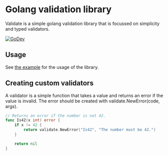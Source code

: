 # Golang validation library
Validate is a simple golang validation library that is focussed on simplicity and typed validators.

[![GoDev](https://pkg.go.dev/badge/github.com/SLASH2NL/validate)](https://pkg.go.dev/github.com/SLASH2NL/validate)

## Usage
See [the example](https://pkg.go.dev/badge/github.com/SLASH2NL/validate) for the usage of the library.

## Creating custom validators
A validator is a simple function that takes a value and returns an error if the value is invalid.
The error should be created with validate.NewError(code, args).

```go
// Returns an error if the number is not 42.
func Is42(x int) error {
    if x != 42 {
        return validate.NewError("Is42", "The number must be 42.")
    }

    return nil
}
```
